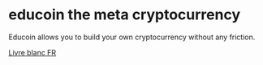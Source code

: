 # educoin the meta cryptocurrency

Educoin allows you to build your own cryptocurrency without any friction.

[Livre blanc FR](./blob/master/doc/fr/README.md)
